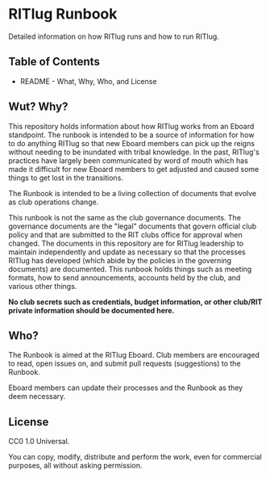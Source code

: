 # RITlug Runbook
Detailed information on how RITlug runs and how to run RITlug.

Table of Contents
----------
* README - What, Why, Who, and License

Wut? Why?
----------
This repository holds information about how RITlug works from an Eboard standpoint. The runbook is intended to be a source of information for how to do anything RITlug so that new Eboard members can pick up the reigns without needing to be inundated with tribal knowledge. In the past, RITlug's practices have largely been communicated by word of mouth which has made it difficult for new Eboard members to get adjusted and caused some things to get lost in the transitions.

The Runbook is intended to be a living collection of documents that evolve as club operations change.

This runbook is not the same as the club governance documents. The governance documents are the "legal" documents that govern official club policy and that are submitted to the RIT clubs office for approval when changed. The documents in this repository are for RITlug leadership to maintain independently and update as necessary so that the processes RITlug has developed (which abide by the policies in the governing documents) are documented. This runbook holds things such as meeting formats, how to send announcements, accounts held by the club, and various other things.

**No club secrets such as credentials, budget information, or other club/RIT private information should be documented here.**

Who?
----------
The Runbook is aimed at the RITlug Eboard. Club members are encouraged to read, open issues on, and submit pull requests (suggestions) to the Runbook.

Eboard members can update their processes and the Runbook as they deem necessary.

License
----------
CC0 1.0 Universal. 

You can copy, modify, distribute and perform the work, even for commercial purposes, all without asking permission.
